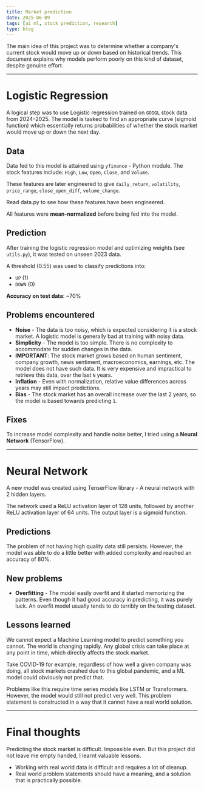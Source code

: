 ```yaml
---
title: Market prediction
date: 2025-06-09
tags: [ai ml, stock prediction, research]
type: blog
---
```


The main idea of this project was to determine whether a company's current stock would move up or down based on historical trends. This document explains why models perform poorly on this kind of dataset, despite genuine effort.

---


# Logistic Regression
A logical step was to use Logistic regression trained on `GOOGL` stock data from 2024–2025. The model is tasked to find an appropriate curve (sigmoid function) which essentially returns probabilities of whether the stock market would move up or down the next day. 


## Data

Data fed to this model is attained using `yfinance` - Python module. The stock features include:
`High`, `Low`, `Open`, `Close`, and `Volume`.

These features are later engineered to give
`daily_return`, `volatility`, `price_range`, `close_open_diff`, `volume_change`. 

Read data.py to see how these features have been engineered. 

All features were **mean-normalized** before being fed into the model.

## Prediction

After training the logistic regression model and optimizing weights (see `utils.py`), it was tested on unseen 2023 data.

A threshold (0.55) was used to classify predictions into:

-   `UP` (1)
-   `DOWN` (0)
    
**Accuracy on test data**: ~70%


## Problems encountered
- **Noise** - The data is too noisy, which is expected considering it is a stock market. A logistic model is generally bad at training with noisy data.
- **Simplicity** - The model is too simple. There is no complexity to accommodate for sudden changes in the data. 
- **IMPORTANT**: The stock market grows based on human sentiment, company growth, news sentiment, macroeconomics, earnings, etc. The model does not have such data. It is very expensive and impractical to retrieve this data, over the last `N` years. 
- **Inflation** - Even with normalization, relative value differences across years may still impact predictions.
- **Bias** - The stock market has an overall increase over the last 2 years, so the model is based towards predicting `1`.


## Fixes
To increase model complexity and handle noise better, I tried using a **Neural Network** (TensorFlow).

---

# Neural Network

A new model was created using TenserFlow library - A neural network with 2 hidden layers. 

The network used a ReLU activation layer of 128 units, followed by another ReLU activation layer of 64 units. The output layer is a sigmoid function.

## Predictions
The problem of not having high quality data still persists. However, the model was able to do a little better with added complexity and reached an accuracy of 80%. 


## New problems

- **Overfitting** - The model easily overfit and it started memorizing the patterns. Even though it had good accuracy in predicting, it was purely luck. An overfit model usually tends to do terribly on the testing dataset. 

## Lessons learned

We cannot expect a Machine Learning model to predict something you cannot. The world is changing rapidly. Any global crisis can take place at any point in time, which directly affects the stock market.

Take COVID-19 for example, regardless of how well a given company was doing, all stock markets crashed due to this global pandemic, and a ML model could obviously not predict that.

Problems like this require time series models like LSTM or Transformers. However, the model would still not predict very well. This problem statement is constructed in a way that it cannot have a real world solution. 

---


# Final thoughts

Predicting the stock market is difficult. Impossible even. But this project did not leave me empty handed, I learnt valuable lessons. 

- Working with real world data is difficult and requires a lot of cleanup. 
- Real world problem statements should have a meaning, and a solution that is practically possible. 

